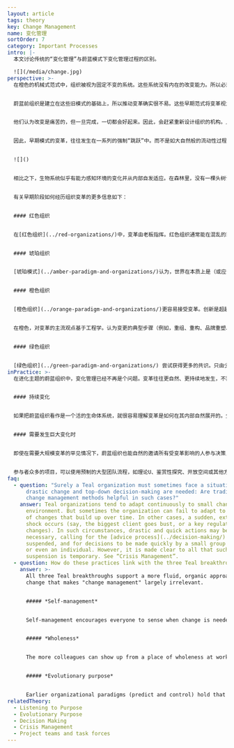 ```yaml
---
layout: article
tags: theory
key: Change Management
name: 变化管理
sortOrder: 7
category: Important Processes
intro: |-
  本文讨论传统的“变化管理”与蔚蓝模式下变化管理过程的区别。

  ![](/media/change.jpg)
perspective: >-
  在橙色的机械式范式中，组织被视为固定不变的系统。这些系统没有内在的改变能力。所以必须从外部施力。这就是高级管理层的作用。他们负责确定变革的必要性，确定变革将如何实现，并确保变革发生。


  蔚蓝前组织是建立在这些旧模式的基础上，所以推动变革确实很不易。这些早期范式将变革视为不幸的结果，或管理失败的结果。传统管理层的工作是为了预测和/或控制未来，这当然会带来令他们吃惊的结果。他们认为现实应该符合一个执行良好的预算和战略计划。如果结果不如意，管理层往往迟迟不承认他们的失败。当他们最终承认说，在追求自己的计划时，周围的世界已经发生了变化时，往往会对自己所见到的现实感到不安。于是感觉到必须再次采取果断行动，才能弥补损失的时间。进而导致进一步的紧急施压。


  他们认为改变是痛苦的，但一旦完成，一切都会好起来。因此，会赶紧重新设计组织的机构。人们会抵制强加给自己的变革，这毫不奇怪。为了克服这一点，管理层可能会迫不及待的利用成员的恐惧，来迫使大家做出迅速反应，或将责任推卸给敌对的竞争力量或威胁组织生存的巨大环境压力。


  因此，早期模式的变革，往往发生在一系列的强制“跳跃”中。而不是如大自然般的流动性过程。变化成了从一个相对静止状态到另一个相对静止状态的一系列离散的、通常是破坏性的运动。


  ![]()


  相比之下，生物系统似乎有能力感知环境的变化并从内部自发适应。在森林里，没有一棵头树计划并命令其他树木在没下雨，或春天选择提早到来时该做些什么。此时此刻，整个生态系统都会自发做出创造性的反应。蔚蓝组织以类似的方式处理变革。人们被鼓励去做他们认为需要的事情。他们不受静态的职位描述、固定的上下指令汇报关系或职能纪律的限制。他们会对组织生命过程中出现的非线性变化做出创造性的反应。蔚蓝模式内的变化是意料之中的，总是自然而然地发生。^\[Laloux, Frederic (2014-02-09). Reinventing Organizations: A Guide to Creating Organizations Inspired by the Next Stage of Human Consciousness (Kindle Locations 4671-4688). Nelson Parker. Kindle Edition.]


  有关早期阶段如何经历组织变革的更多信息如下：


  #### 红色组织


  在[红色组织](../red-organizations/)中，变革由老板指挥。红色组织通常能在混乱的环境中迅速适应，因为领导者可以在必要时通过恐吓来发起迅速的变革。变革通常包括对威胁和机遇的直接反应，而不是对更为渐进和长期（尽管同样重要）发展作出的反应。很少有人注意到或注重于随着时间的推移，来逐渐改变根深蒂固的成员行为模式。


  #### 琥珀组织


  [琥珀模式](../amber-paradigm-and-organizations/)认为，世界在本质上是（或应该）不变的：昨天真实的事物和道理，在今天和明天也应该是真实的。组织是围绕着一个有序结构以及一个正式而稳定的过程而构建的。变革主要是通过小的改进提高现有流程和习惯的卓越性。琥珀组织可以表现出对变革需求的强烈抵制，尤其是当变革的性质威胁到意识形态界限或社会规范时。当外部力量确实要求变革时，变革会自上而下发生，几乎不考虑如何适当的计划变革以尽量减少阻力。从这个意义上讲，几乎没有什么“变革管理”可言。


  #### 橙色组织


  [橙色组织](../orange-paradigm-and-organizations/)更容易接受变革。创新是超越竞争对手的关键。唯一不变的是变化。不幸的是，橙色组织的结构通常是层次金字塔，可能不利于改变。因此，对变革的不断追求，遭到组织静态特质的阻碍时，就带来了各种“变化管理”以及帮助组织克服内部变革阻力的工具和咨询行业。^\[For prominent theories developed to facilitate organizational change, see for instance Kurt Lewin’s three-stage model of change and John Kotter’s eight-step process for leading change.]


  在橙色，对变革的主流观点基于工程学。认为变更的典型步骤（例如，重组、重构、品牌重塑、重新定位等）都诊断当前状况，设计预期的未来状态，然后规划从这里到那里的变革历程。对于大型变革项目，这可能涉及多个项目、项目里程碑和一个向最高领导层报告的中央“项目办公室”。这种变革计划通常由一个由高级管理人员或“精英”组成的小团队去实施，有时还需要外部顾问的帮助。推进小组的计划得到高级管理层的批准后，就负责在整个组织内进行沟通。变化通知内容通常带有一些“燃眉之急”类信息（“我们必须现在就行动，否则就注定要失败”），因为他们需要利用恐惧为变革提供必要的动力。橙色组织常见的“驱动变革”一词，栩栩如生的反映了将组织比作机器的橙色隐喻。换言之，变革是强行改变人，而不是通过人创造改变。


  #### 绿色组织


  [绿色组织](../green-paradigm-and-organizations/) 尝试获得更多的共识。只由少数人设计未来的状态和变革活动，与绿色的授权理念不符。会吸引更多的人参与其中。可以采取大型小组研讨会和创新促进技术（例如，欣赏性调查、理论U、开放空间等）的形式，吸引大量同事参与变革设计。为了给集体智慧的有机过程腾出空间，组织会在讨论期间，暂时停止日常的等级结构而平等协商。谈论后再将结果反馈到传统的层级结构和流程中。让更多的同事参与变革计划，虽然可能会让高层领导感到有风险（如果团队偏离了我们希望的方向怎么办？），但往往会提高成员的认同度，并通过捕捉集体智慧的洞察力，改进对未来的设计。
inPractice: >-
  在进化主题的蔚蓝组织中，变化管理已经不再是个问题。变革往往更自然、更持续地发生，不需要太多的刻意的努力或管理。变化成了一个进化的过程，可以由任何人发起并由每个人管理。随着组织的发展，它每天都在变化，很少需要进行重大的改革或重大的变革管理计划。蔚蓝组织内不再存在用来单独推进变化的管理过程或项目。


  #### 持续变化


  如果把蔚蓝组织看作是一个活的生命体系统，就很容易理解变革是如何在其内部自然展开的。生物系统有感知环境变化并迅速适应的能力。那些反应充满创造性。蔚蓝组织以类似的方式处理变化。人们可以自由地按自己感觉到的需要来倡导或自觉行动引导变化。成员不受静态职位描述、汇报关系和职能部门的限制。他们可以对新出现的事件做出反应。蔚蓝组织中的一些嵌入式特定流程和方法，为人们提供了空间和支撑，支撑每个人都积极倾听组织目标以及组织作为生命体的变革需求。当每个人都能自由地感觉到变革的必要性，并付诸行动，变革就是一种既定的改变。变化会自然、无处不在、时时刻刻的发生，几乎不带来巨大的痛苦和努力。（上述更传统组织的那些）重大的颠覆性变革努力基本上消失了。


  #### 需要发生巨大变化时


  即使在需要大规模变革的罕见情况下，蔚蓝组织也能自然的邀请所有受变革影响的人参与决策，共同确定适当的应对措施。在大多数情况下，蔚蓝组织会支持建议流程，即使这意味着包括整个组织。经验表明，在大多数情况下，同事们在参与即使带来痛苦的决定时，都发挥着成熟个体的作用，并能带来据有独创性的解决方案。


  参与者众多的项目，可以使用预制的大型团队流程，如理论U、鉴赏性探究、开放空间或其他方式，来有效地展现集体理解，并明确未来愿景。变更项目需要在多大程度上进行正式的规划和跟进？在蔚蓝范式通常认为，正确的做法是形式服从功能。例如，如果存在许多相互依赖、非常紧迫的期限或高风险，则可能需要更正式的规划和后续行动。而在其他情况下，则只需要对未来有一个共同的、明确的认识即可。通常由一群人发起必要的项目，来体现集体的愿景。如果这个努力失败了，系统将自我纠正：会有人站出来大声说话，启动进一步的改变。
faq:
  - question: "Surely a Teal organization must sometimes face a situation where
      drastic change and top-down decision-making are needed: Are traditional
      change management methods helpful in such cases?"
    answer: Teal organizations tend to adapt continuously to small changes in the
      environment. But sometimes the organization can fail to adapt to a number
      of changes that build up over time. In other cases, a sudden, external
      shock occurs (say, the biggest client goes bust, or a key regulation
      changes). In such circumstances, drastic and quick actions may be
      necessary, calling for the [advice process](../decision-making/) to be
      suspended, and for decisions to be made quickly by a small group of people
      or even an individual. However, it is made clear to all that such a
      suspension is temporary. See “Crisis Management”.
  - question: How do these practices link with the three Teal breakthroughs?
    answer: >-
      All three Teal breakthroughs support a more fluid, organic approach to
      change that makes "change management" largely irrelevant.


      ##### *Self-management*


      Self-management encourages everyone to sense when change is needed and to initiate the necessary actions to make it happen. No longer do people wait for a mandate for change to come from someone higher up the chain of command.


      ##### *Wholeness*


      The more colleagues can show up from a place of wholeness at work, the better they can sense changes in the environment and what the organization's purpose might call for. An environment that feels safe and trusting will also make it easier to enlist colleagues in the need for change, especially when the proposed change might be risky or painful.


      ##### *Evolutionary purpose*


      Earlier organizational paradigms (predict and control) hold that that it is up to senior management to determine what the objectives of the organization should be and to initiate any change programs needed to achieve them. In Teal, as long as people’s actions are being guided by their “listening” to the organization’s purpose and sensing/responding to changes in the environment, there is no need for "change management".
relatedTheory:
  - Listening to Purpose
  - Evolutionary Purpose
  - Decision Making
  - Crisis Management
  - Project teams and task forces
---
```

